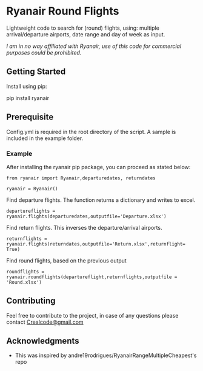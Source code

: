 # Ryanair Round Flights

Lightweight code to search for (round) flights, using: multiple arrival/departure airports, date range and day of week as input.

_I am in no way affiliated with Ryanair, use of this code for commercial purposes could be prohibited._ 

## Getting Started

Install using pip:

pip install ryanair

## Prerequisite 
Config.yml is required in the root directory of the script. A sample is included in the example folder.


### Example

After installing the ryanair pip package, you can proceed as stated below:
```
from ryanair import Ryanair,departuredates, returndates

ryanair = Ryanair()
```
Find departure flights. The function returns a dictionary and writes to excel.
```
departureflights = ryanair.flights(departuredates,outputfile='Departure.xlsx')
```
Find return flights. This inverses the departure/arrival airports.
```
returnflights = ryanair.flights(returndates,outputfile='Return.xlsx',returnflight= True)
```
Find round flights, based on the previous output
```
roundflights = ryanair.roundflights(departureflight,returnflights,outputfile = 'Round.xlsx')
```
## Contributing

Feel free to contribute to the project, in case of any questions please contact Crealcode@gmail.com

## Acknowledgments

* This was inspired by andre19rodrigues/RyanairRangeMultipleCheapest's repo 
